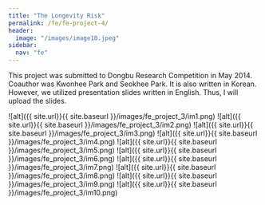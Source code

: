 ```yaml
---
title: "The Longevity Risk"
permalink: /fe/fe-project-4/
header:
  image: "/images/image10.jpeg"
sidebar:
  nav: "fe"
---
```

This project was submitted to Dongbu Research Competition in May 2014.
Coauthor was Kwonhee Park and Seokhee Park.
It is also written in Korean. However, we utilized presentation slides written in English. Thus, I will upload the slides.

![alt]({{ site.url}}{{ site.baseurl }}/images/fe_project_3/im1.png)
![alt]({{ site.url}}{{ site.baseurl }}/images/fe_project_3/im2.png)
![alt]({{ site.url}}{{ site.baseurl }}/images/fe_project_3/im3.png)
![alt]({{ site.url}}{{ site.baseurl }}/images/fe_project_3/im4.png)
![alt]({{ site.url}}{{ site.baseurl }}/images/fe_project_3/im5.png)
![alt]({{ site.url}}{{ site.baseurl }}/images/fe_project_3/im6.png)
![alt]({{ site.url}}{{ site.baseurl }}/images/fe_project_3/im7.png)
![alt]({{ site.url}}{{ site.baseurl }}/images/fe_project_3/im8.png)
![alt]({{ site.url}}{{ site.baseurl }}/images/fe_project_3/im9.png)
![alt]({{ site.url}}{{ site.baseurl }}/images/fe_project_3/im10.png)
